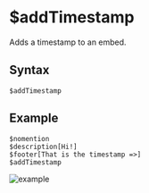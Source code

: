 # $addTimestamp
Adds a timestamp to an embed.

## Syntax
```
$addTimestamp
```

## Example
```
$nomention
$description[Hi!]
$footer[That is the timestamp =>]
$addTimestamp
```
![example](https://user-images.githubusercontent.com/113303649/209937294-5cf68498-dcb9-4dcc-88b9-4da824f86e3e.png)
